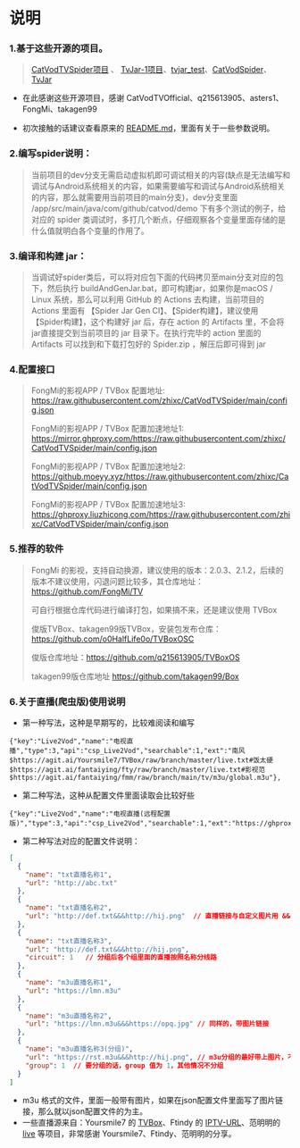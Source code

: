 # 说明

### 1.基于这些开源的项目。
>  [CatVodTVSpider项目](https://github.com/CatVodTVOfficial/CatVodTVSpider)
、 [TvJar-1项目](https://github.com/q215613905/TvJar-1)、[tvjar_test](https://github.com/asters1/tvjar_test)、[CatVodSpider](https://github.com/FongMi/CatVodSpider)、[TvJar](https://github.com/takagen99/TvJar)

- 在此感谢这些开源项目，感谢 CatVodTVOfficial、q215613905、asters1、FongMi、takagen99

- 初次接触的话建议查看原来的 [README.md](./README(原).md)，里面有关于一些参数说明。

### 2.编写spider说明：
> 当前项目的dev分支无需启动虚拟机即可调试相关的内容(缺点是无法编写和调试与Android系统相关的内容，如果需要编写和调试与Android系统相关的内容，那么就需要用当前项目的main分支)，dev分支里面 /app/src/main/java/com/github/catvod/demo 下有多个测试的例子，给对应的 spider 类调试时，多打几个断点，仔细观察各个变量里面存储的是什么值就明白各个变量的作用了。

### 3.编译和构建 jar：
> 当调试好spider类后，可以将对应包下面的代码拷贝至main分支对应的包下，然后执行 buildAndGenJar.bat，即可构建jar，如果你是macOS / Linux 系统，那么可以利用 GitHub 的 Actions 去构建，当前项目的 Actions 里面有 【Spider Jar Gen CI】、【Spider构建】，建议使用 【Spider构建】，这个构建好 jar 后，存在 action 的 Artifacts 里，不会将jar直接提交到当前项目的 jar 目录下。在执行完毕的 action 里面的 Artifacts 可以找到和下载打包好的 Spider.zip ，解压后即可得到 jar


### 4.配置接口
> FongMi的影视APP / TVBox 配置地址: https://raw.githubusercontent.com/zhixc/CatVodTVSpider/main/config.json
>
> FongMi的影视APP / TVBox 配置加速地址1: https://mirror.ghproxy.com/https://raw.githubusercontent.com/zhixc/CatVodTVSpider/main/config.json
>
> FongMi的影视APP / TVBox 配置加速地址2: https://github.moeyy.xyz/https://raw.githubusercontent.com/zhixc/CatVodTVSpider/main/config.json
>
> FongMi的影视APP / TVBox 配置加速地址3: https://ghproxy.liuzhicong.com/https://raw.githubusercontent.com/zhixc/CatVodTVSpider/main/config.json



### 5.推荐的软件
> FongMi 的影视，支持自动换源，建议使用的版本：2.0.3、2.1.2，后续的版本不建议使用，闪退问题比较多，其仓库地址：https://github.com/FongMi/TV
> 
> 可自行根据仓库代码进行编译打包，如果搞不来，还是建议使用 TVBox
> 
> 俊版TVBox、takagen99版TVBox，安装包发布仓库：https://github.com/o0HalfLife0o/TVBoxOSC
> 
> 俊版仓库地址：https://github.com/q215613905/TVBoxOS
> 
> takagen99版仓库地址 https://github.com/takagen99/Box

### 6.关于直播(爬虫版)使用说明

- 第一种写法，这种是早期写的，比较难阅读和编写
```text
{"key":"Live2Vod","name":"电视直播","type":3,"api":"csp_Live2Vod","searchable":1,"ext":"南风$https://agit.ai/Yoursmile7/TVBox/raw/branch/master/live.txt#饭太硬$https://agit.ai/fantaiying/fty/raw/branch/master/live.txt#影视范$https://agit.ai/fantaiying/fmm/raw/branch/main/tv/m3u/global.m3u"},
```
- 第二种写法，这种从配置文件里面读取会比较好些
```text
{"key":"Live2Vod","name":"电视直播(远程配置版)","type":3,"api":"csp_Live2Vod","searchable":1,"ext":"https://ghproxy.com/https://raw.githubusercontent.com/zhixc/CatVodTVSpider/main/json/live.json"},
```
- 第二种写法对应的配置文件说明：
```json
[
  {
    "name": "txt直播名称1",
    "url": "http://abc.txt"
  },
  {
    "name": "txt直播名称2",
    "url": "http://def.txt&&&http://hij.png"  // 直播链接与自定义图片用 &&& 隔开 
  },
  {
    "name": "txt直播名称3",
    "url": "http://def.txt&&&http://hij.png",
    "circuit": 1   // 分组后各个组里面的直播按照名称分线路
  },
  {
    "name": "m3u直播名称1",
    "url": "https://lmn.m3u"
  },
  {
    "name": "m3u直播名称2",
    "url": "https://lmn.m3u&&&https://opq.jpg" // 同样的，带图片链接
  },
  {
    "name": "m3u直播名称3(分组)",
    "url": "https://rst.m3u&&&http://hij.png", // m3u分组的最好带上图片，不然没有图片
    "group": 1  // 要分组的话，group 值为 1，其他情况不分组
  }
]
```
- m3u 格式的文件，里面一般带有图片，如果在json配置文件里面写了图片链接，那么就以json配置文件的为主。
- 一些直播源来自：Yoursmile7 的 [TVBox](https://agit.ai/Yoursmile7/TVBox)、Ftindy 的 [IPTV-URL](https://github.com/Ftindy/IPTV-URL)、范明明的 [live](https://github.com/fanmingming/live) 等项目，非常感谢 Yoursmile7、Ftindy、范明明的分享。

